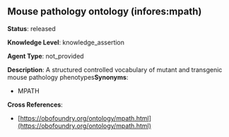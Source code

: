 [//]: # (DO NOT MANUALLY EDIT THIS FILE. IT IS GENERATED FROM A TEMPLATE.)

## Mouse pathology ontology (infores:mpath)

**Status**: released
  
**Knowledge Level**: knowledge_assertion
  
**Agent Type**: not_provided

**Description**: A structured controlled vocabulary of mutant and transgenic mouse pathology phenotypes**Synonyms**:

- MPATH

**Cross References**:

- [https://obofoundry.org/ontology/mpath.html](https://obofoundry.org/ontology/mpath.html)

